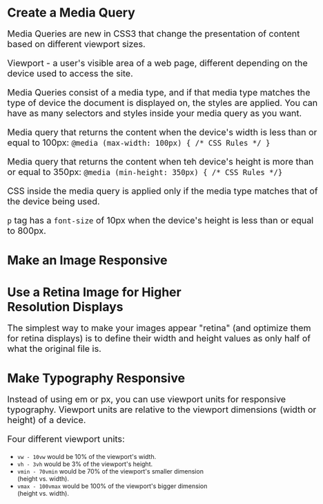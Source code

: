 # Create a Media Query
Media Queries are new in CSS3 that change the presentation of content based on different viewport sizes.

Viewport - a user's visible area of a web page, different depending on the device used to access the site.

Media Queries consist of a media type, and if that media type matches the type of device the document is displayed on, the styles are applied.
You can have as many selectors and styles inside your media query as you want.

Media query that returns the content when the device's width is less than or equal to 100px:
`@media (max-width: 100px) { /* CSS Rules */ }`

Media query that returns the content when teh device's height is more than or equal to 350px:
`@media (min-height: 350px) { /* CSS Rules */}`

CSS inside the media query is applied only if the media type matches that of the device being used.

`p` tag has a `font-size` of 10px when the device's height is less than or equal to 800px.
<style>
  p {
    font-size: 20px;
  }
  
  @media (max-height: 800px) {
    p {
      font-size: 10px;
    }
  }
</style>

# Make an Image Responsive

<style>
  img {
    max-width: 100%;  /* scales the image to fit the width of its container, but won't stretch wider than its original width */
    display: block;  /* changes the image from an inline element (its default), to block element on its own line */
    height: auto;  /* keeps the original aspect ratio of the image */
  }
</style>

# Use a Retina Image for Higher Resolution Displays
The simplest way to make your images appear "retina" (and optimize them for retina displays) is to define their width and height values as only half of what the original file is.

# Make Typography Responsive
Instead of using em or px, you can use viewport units for responsive typography.
Viewport units are relative to the viewport dimensions (width or height) of a device.

Four different viewport units:
- `vw - 10vw` would be 10% of the viewport's width.
- `vh - 3vh` would be 3% of the viewport's height.
- `vmin - 70vmin` would be 70% of the viewport's smaller dimension (height vs. width).
- `vmax - 100vmax` would be 100% of the viewport's bigger dimension (height vs. width).

<style>
  h2 {
      width: 80vw;
  }
  p {
      width: 75vmin;
  }
</style>

